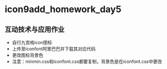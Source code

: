 # icon9add_homework_day5
## 互动技术与应用作业
* 自行九宫格icon图标
* 上传至iconfont阿里巴巴并下载其对应代码
* 更改图标背景色
* 注意：minmin.css和iconfont.css都要复制，背景色是在iconfont.css中更改

